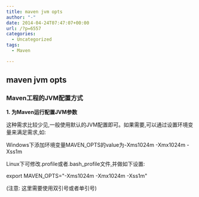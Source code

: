 ```yaml
---
title: maven jvm opts
author: "-"
date: 2014-04-24T07:47:07+00:00
url: /?p=6557
categories:
  - Uncategorized
tags:
  - Maven

---
```

## maven jvm opts
### Maven工程的JVM配置方式


****1. 为Maven运行配置JVM参数****


这种需求比较少见,一般使用默认的JVM配置即可。如果需要,可以通过设置环境变量来满足需求,如: 


Windows下添加环境变量MAVEN_OPTS的value为-Xms1024m -Xmx1024m -Xss1m


Linux下可修改.profile或者.bash_profile文件,并做如下设置: 


export MAVEN_OPTS="-Xms1024m -Xmx1024m -Xss1m"


(注意: 这里需要使用双引号或者单引号)